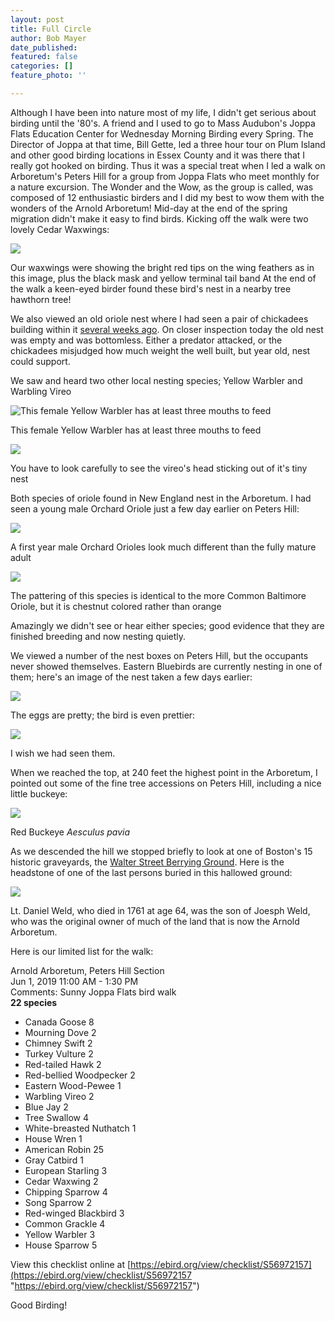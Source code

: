 ```yaml
---
layout: post
title: Full Circle
author: Bob Mayer
date_published: 
featured: false
categories: []
feature_photo: ''

---
```

Although I have been into nature most of my life, I didn't get serious about birding until the '80's. A friend and I used to go to Mass Audubon's Joppa Flats Education Center for Wednesday Morning Birding every Spring. The Director of Joppa at that time, Bill Gette, led a three hour tour on Plum Island and other good birding locations in Essex County and it was there that I really got hooked on birding. Thus it was a special treat when I led a walk on Arboretum's Peters Hill for a group from Joppa Flats who meet monthly for a nature excursion. The Wonder and the Wow, as the group is called, was composed of 12 enthusiastic birders and I did my best to wow them with the wonders of the Arnold Arboretum!  Mid-day at the end of the spring migration didn't make it easy to find birds.  Kicking off the walk were two lovely Cedar Waxwings:

![](/images/P1000736.jpg)

Our waxwings were showing the bright red tips on the wing feathers as in this image, plus the black mask and yellow terminal tail band  At the end of the walk a keen-eyed birder found these bird's nest in a nearby tree hawthorn tree!

We also viewed an old oriole nest where I had seen a pair of chickadees building within it [several weeks ago](https://www.arbotopia.com/2019/05/05/early-spring-peters-hill-walk.html).  On closer inspection today the old nest was empty and was bottomless. Either a predator attacked, or the chickadees misjudged how much weight the well built, but year old, nest could support.

We saw and heard two other local nesting species; Yellow Warbler and Warbling Vireo

![This female Yellow Warbler has at least three mouths to feed](/images/P1060021-1.jpg "Yellow Warbler")

This female Yellow Warbler has at least three mouths to feed

![](/images/P1280042.jpg)

You have to look carefully to see the vireo's head sticking out of it's tiny nest

Both species of oriole found in New England nest in the Arboretum. I had seen a young male Orchard Oriole just a few day earlier on Peters Hill:

![](/images/P1020156_1.jpg)

A first year male Orchard Orioles look much different than the fully mature adult

![](/images/P1080351-2.jpg)

The pattering of this species is identical to the more Common Baltimore Oriole, but it is chestnut colored rather than orange

Amazingly we didn't see or hear either species; good evidence that they are finished breeding and now nesting quietly.

We viewed a number of the nest boxes on Peters Hill, but the occupants never showed themselves. Eastern Bluebirds are currently nesting in one of them; here's an image of the nest taken a few days earlier:

![](/images/IMG_4558.jpg)

The eggs are pretty; the bird is even prettier:

![](/images/P1130662.jpg)

I wish we had seen them.

When we reached the top, at 240 feet the highest point in the Arboretum, I pointed out some of the fine tree accessions on Peters Hill, including a nice little buckeye:

![](/images/P1150082.jpg)

Red Buckeye _Aesculus pavia_

As we descended the hill we stopped briefly to look at one of Boston's 15 historic graveyards, the [Walter Street Berrying Ground](http://arnoldia.arboretum.harvard.edu/pdf/articles/1573.pdf).  Here is the headstone of one of the last persons buried in this hallowed ground:

![](/images/P1270012.jpg)

Lt. Daniel Weld, who died in 1761 at age 64, was the son of Joesph Weld, who was the original owner of much of the land that is now the Arnold Arboretum.

Here is our limited list for the walk:

Arnold Arboretum, Peters Hill Section  
Jun 1, 2019 11:00 AM - 1:30 PM  
Comments: Sunny  Joppa Flats bird walk  
**22 species**

- Canada Goose 8  
- Mourning Dove 2  
- Chimney Swift 2  
- Turkey Vulture 2  
- Red-tailed Hawk 2  
- Red-bellied Woodpecker 2  
- Eastern Wood-Pewee 1  
- Warbling Vireo 2  
- Blue Jay 2  
- Tree Swallow 4  
- White-breasted Nuthatch 1  
- House Wren 1  
- American Robin 25  
- Gray Catbird 1  
- European Starling 3  
- Cedar Waxwing 2  
- Chipping Sparrow 4  
- Song Sparrow 2  
- Red-winged Blackbird 3  
- Common Grackle 4  
- Yellow Warbler 3  
- House Sparrow 5

View this checklist online at [https://ebird.org/view/checklist/S56972157](https://ebird.org/view/checklist/S56972157 "https://ebird.org/view/checklist/S56972157")

Good Birding!